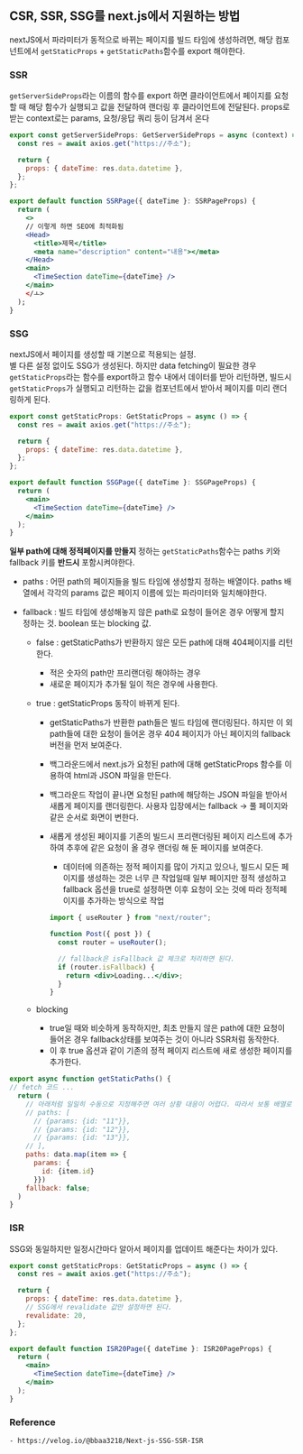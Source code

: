 ## CSR, SSR, SSG를 next.js에서 지원하는 방법

nextJS에서 파라미터가 동적으로 바뀌는 페이지를 빌드 타임에 생성하려면, 해당 컴포넌트에서 `getStaticProps` + `getStaticPaths`함수를 export 해야한다.

### SSR

`getServerSideProps`라는 이름의 함수를 export 하면 클라이언트에서 페이지를 요청할 때 해당 함수가 실행되고 값을 전달하여 랜더링 후 클라이언트에 전달된다.
props로 받는 context로는 params, 요청/응답 쿼리 등이 담겨서 온다

```jsx
export const getServerSideProps: GetServerSideProps = async (context) => {
  const res = await axios.get("https://주소");

  return {
    props: { dateTime: res.data.datetime },
  };
};

export default function SSRPage({ dateTime }: SSRPageProps) {
  return (
    <>
    // 이렇게 하면 SEO에 최적화됨
    <Head>
      <title>제목</title>
      <meta name="description" content="내용"></meta>
    </Head>
    <main>
      <TimeSection dateTime={dateTime} />
    </main>
    </ㅗ>
  );
}
```

### SSG

nextJS에서 페이지를 생성할 때 기본으로 적용되는 설정.  
별 다른 설정 없이도 SSG가 생성된다. 하지만 data fetching이 필요한 경우 `getStaticProps`라는 함수를 export하고 함수 내에서 데이터를 받아 리턴하면, 빌드시 `getStaticProps`가 실행되고 리턴하는 값을 컴포넌트에서 받아서 페이지를 미리 랜더링하게 된다.

```jsx
export const getStaticProps: GetStaticProps = async () => {
  const res = await axios.get("https://주소");

  return {
    props: { dateTime: res.data.datetime },
  };
};

export default function SSGPage({ dateTime }: SSGPageProps) {
  return (
    <main>
      <TimeSection dateTime={dateTime} />
    </main>
  );
}
```

**일부 path에 대해 정적페이지를 만들지** 정하는 `getStaticPaths`함수는 paths 키와 fallback 키를 **반드시** 포함시켜야한다.

- paths
  : 어떤 path의 페이지들을 빌드 타임에 생성할지 정하는 배열이다. paths 배열에서 각각의 params 값은 페이지 이름에 있는 파라미터와 일치해야한다.

- fallback
  : 빌드 타임에 생성해놓지 않은 path로 요청이 들어온 경우 어떻게 할지 정하는 것. boolean 또는 blocking 값.

  - false : getStaticPaths가 반환하지 않은 모든 path에 대해 404페이지를 리턴한다.
    - 적은 숫자의 path만 프리랜더링 해야하는 경우
    - 새로운 페이지가 추가될 일이 적은 경우에 사용한다.
  - true : getStaticProps 동작이 바뀌게 된다.

    - getStaticPaths가 반환한 path들은 빌드 타임에 랜더링된다. 하지만 이 외 path들에 대한 요청이 들어온 경우 404 페이지가 아닌 페이지의 fallback 버전을 먼저 보여준다.
    - 백그라운드에서 next.js가 요청된 path에 대해 getStaticProps 함수를 이용하여 html과 JSON 파일을 만든다.
    - 백그라운드 작업이 끝나면 요청된 path에 해당하는 JSON 파일을 받아서 새롭게 페이지를 랜더링한다. 사용자 입장에서는 fallback -> 풀 페이지와 같은 순서로 화면이 변한다.
    - 새롭게 생성된 페이지를 기존의 빌드시 프리랜더링된 페이지 리스트에 추가하여 추후에 같은 요청이 올 경우 랜더링 해 둔 페이지를 보여준다.

      - 데이터에 의존하는 정적 페이지를 많이 가지고 있으나, 빌드시 모든 페이지를 생성하는 것은 너무 큰 작업일때 일부 페이지만 정적 생성하고 fallback 옵션을 true로 설정하면 이후 요청이 오는 것에 따라 정적페이지를 추가하는 방식으로 작업

      ```jsx
      import { useRouter } from "next/router";

      function Post({ post }) {
        const router = useRouter();

        // fallback은 isFallback 값 체크로 처리하면 된다.
        if (router.isFallback) {
          return <div>Loading...</div>;
        }
      }
      ```

  - blocking

    - true일 때와 비슷하게 동작하지만, 최초 만들지 않은 path에 대한 요청이 들어온 경우 fallback상태를 보여주는 것이 아니라 SSR처럼 동작한다.
    - 이 후 true 옵션과 같이 기존의 정적 페이지 리스트에 새로 생성한 페이지를 추가한다.

```jsx
export async function getStaticPaths() {
// fetch 코드 ...
  return (
    // 아래처럼 일일히 수동으로 지정해주면 여러 상황 대응이 어렵다. 따라서 보통 배열로 넘겨준다.
    // paths: [
      // {params: {id: "11"}},
      // {params: {id: "12"}},
      // {params: {id: "13"}},
    // ],
    paths: data.map(item => {
      params: {
        id: {item.id}
      }})
    fallback: false;
  )
}
```

### ISR

SSG와 동일하지만 일정시간마다 알아서 페이지를 업데이트 해준다는 차이가 있다.

```jsx
export const getStaticProps: GetStaticProps = async () => {
  const res = await axios.get("https://주소");

  return {
    props: { dateTime: res.data.datetime },
    // SSG에서 revalidate 값만 설정하면 된다.
    revalidate: 20,
  };
};

export default function ISR20Page({ dateTime }: ISR20PageProps) {
  return (
    <main>
      <TimeSection dateTime={dateTime} />
    </main>
  );
}
```

### Reference

    - https://velog.io/@bbaa3218/Next-js-SSG-SSR-ISR
